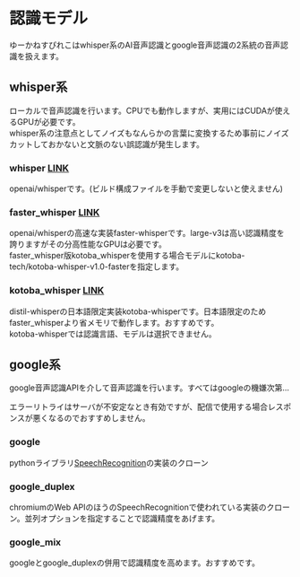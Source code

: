 # 認識モデル

ゆーかねすぴれこはwhisper系のAI音声認識とgoogle音声認識の2系統の音声認識を扱えます。

## whisper系
ローカルで音声認識を行います。CPUでも動作しますが、実用にはCUDAが使えるGPUが必要です。  
whisper系の注意点としてノイズもなんらかの言葉に変換するため事前にノイズカットしておかないと文脈のない誤認識が発生します。

### whisper [LINK](https://github.com/openai/whisper)
openai/whisperです。(ビルド構成ファイルを手動で変更しないと使えません)

### faster_whisper [LINK](https://github.com/SYSTRAN/faster-whisper)
openai/whisperの高速な実装faster-whisperです。large-v3は高い認識精度を誇りますがその分高性能なGPUは必要です。  
faster_whisper版kotoba_whisperを使用する場合モデルにkotoba-tech/kotoba-whisper-v1.0-fasterを指定します。

### kotoba_whisper [LINK](https://huggingface.co/kotoba-tech/kotoba-whisper-v1.0/)
distil-whisperの日本語限定実装kotoba-whisperです。日本語限定のためfaster_whisperより省メモリで動作します。おすすめです。  
kotoba-whisperでは認識言語、モデルは選択できません。


## google系
google音声認識APIを介して音声認識を行います。すべてはgoogleの機嫌次第…

エラーリトライはサーバが不安定なとき有効ですが、配信で使用する場合レスポンスが悪くなるのでおすすめしません。

### google
pythonライブラリ[SpeechRecognition](https://pypi.org/project/SpeechRecognition/)の実装のクローン

### google_duplex
chromiumのWeb APIのほうのSpeechRecognitionで使われている実装のクローン。並列オプションを指定することで認識精度をあげます。

### google_mix
googleとgoogle_duplexの併用で認識精度を高めます。おすすめです。

